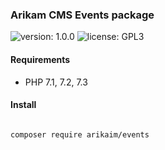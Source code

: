 ### Arikam CMS Events package
![version: 1.0.0](https://img.shields.io/github/release/arikaim/events.svg)
![license: GPL3](https://img.shields.io/badge/License-GPLv3-blue.svg)
   


#### Requirements 
  * PHP 7.1, 7.2, 7.3



#### Install

```bash

composer require arikaim/events

```
